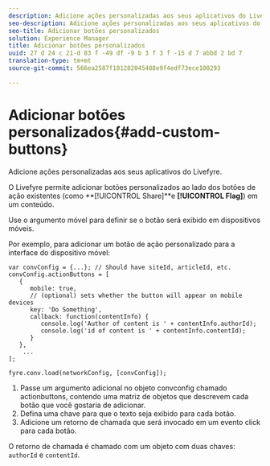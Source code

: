 ```yaml
---
description: Adicione ações personalizadas aos seus aplicativos do Livefyre.
seo-description: Adicione ações personalizadas aos seus aplicativos do Livefyre.
seo-title: Adicionar botões personalizados
solution: Experience Manager
title: Adicionar botões personalizados
uuid: 27 d 24 c 21-d 83 f -49 df -9 b 3 f 3 f -15 d 7 abbd 2 bd 7
translation-type: tm+mt
source-git-commit: 566ea2587f101202045488e9f4edf73ece100293

---
```



# Adicionar botões personalizados{#add-custom-buttons}

Adicione ações personalizadas aos seus aplicativos do Livefyre.

O Livefyre permite adicionar botões personalizados ao lado dos botões de ação existentes (como **[!UICONTROL Share]**e **[!UICONTROL Flag]**) em um conteúdo.

Use o argumento móvel para definir se o botão será exibido em dispositivos móveis.

Por exemplo, para adicionar um botão de ação personalizado para a interface do dispositivo móvel:

```
var convConfig = {...}; // Should have siteId, articleId, etc. 
convConfig.actionButtons = [ 
   { 
      mobile: true,  
      // (optional) sets whether the button will appear on mobile devices 
      key: 'Do Something', 
      callback: function(contentInfo) { 
         console.log('Author of content is ' + contentInfo.authorId); 
         console.log('id of content is ' + contentInfo.contentId); 
      } 
   }, 
    ... 
]; 
  
fyre.conv.load(networkConfig, [convConfig]);
```

1. Passe um argumento adicional no objeto convconfig chamado actionbuttons, contendo uma matriz de objetos que descrevem cada botão que você gostaria de adicionar.
1. Defina uma chave para que o texto seja exibido para cada botão.
1. Adicione um retorno de chamada que será invocado em um evento click para cada botão.

O retorno de chamada é chamado com um objeto com duas chaves: `authorId` e `contentId`.
